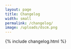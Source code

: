 ```yaml
---
layout: page
title: Changelog
width: small
permalink: /changelog/
image: /uploads/dscm.png
---
```


{% include changelog.html %}

